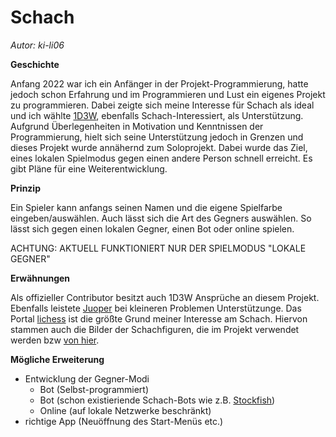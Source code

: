 # Schach
*Autor: ki-li06*

**Geschichte**

Anfang 2022 war ich ein Anfänger in der Projekt-Programmierung, hatte jedoch schon Erfahrung und im Programmieren und Lust ein eigenes Projekt zu programmieren. Dabei zeigte sich meine Interesse für Schach als ideal und ich wählte [1D3W](https://github.com/1D3W), ebenfalls Schach-Interessiert, als Unterstützung. Aufgrund Überlegenheiten in Motivation und Kenntnissen der Programmierung, hielt sich seine Unterstützung jedoch in Grenzen und dieses Projekt wurde annähernd zum Soloprojekt. Dabei wurde das Ziel, eines lokalen Spielmodus gegen einen andere Person schnell erreicht. Es gibt Pläne für eine Weiterentwicklung.


**Prinzip**

Ein Spieler kann anfangs seinen Namen und die eigene Spielfarbe eingeben/auswählen. Auch lässt sich die Art des Gegners auswählen. So lässt sich gegen einen lokalen Gegner, einen Bot oder online spielen.

ACHTUNG: AKTUELL FUNKTIONIERT NUR DER SPIELMODUS "LOKALE GEGNER"



**Erwähnungen**

Als offizieller Contributor besitzt auch 1D3W Ansprüche an diesem Projekt. Ebenfalls leistete [Juoper](https://github.com/Juoper) bei kleineren Problemen Unterstützunge. Das Portal [lichess](https://lichess.org) ist die größte Grund meiner Interesse am Schach. Hiervon stammen auch die Bilder der Schachfiguren, die im Projekt verwendet werden bzw [von hier](https://github.com/lichess-org/lila/tree/master/public/piece/cburnett).


**Mögliche Erweiterung**

- Entwicklung der Gegner-Modi
    - Bot (Selbst-programmiert)
    - Bot (schon existieriende Schach-Bots wie z.B. [Stockfish](https://de.wikipedia.org/wiki/Stockfish))
    - Online (auf lokale Netzwerke beschränkt)
- richtige App (Neuöffnung des Start-Menüs etc.) 
